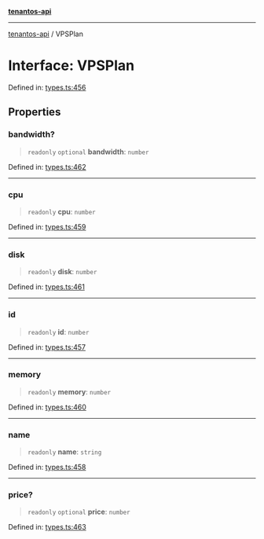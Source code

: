 [**tenantos-api**](../README.md)

***

[tenantos-api](../globals.md) / VPSPlan

# Interface: VPSPlan

Defined in: [types.ts:456](https://github.com/shadmanZero/tenantos-api/blob/50bbdae310005a0ca12345f143ddaf8ea2b8ce90/src/types.ts#L456)

## Properties

### bandwidth?

> `readonly` `optional` **bandwidth**: `number`

Defined in: [types.ts:462](https://github.com/shadmanZero/tenantos-api/blob/50bbdae310005a0ca12345f143ddaf8ea2b8ce90/src/types.ts#L462)

***

### cpu

> `readonly` **cpu**: `number`

Defined in: [types.ts:459](https://github.com/shadmanZero/tenantos-api/blob/50bbdae310005a0ca12345f143ddaf8ea2b8ce90/src/types.ts#L459)

***

### disk

> `readonly` **disk**: `number`

Defined in: [types.ts:461](https://github.com/shadmanZero/tenantos-api/blob/50bbdae310005a0ca12345f143ddaf8ea2b8ce90/src/types.ts#L461)

***

### id

> `readonly` **id**: `number`

Defined in: [types.ts:457](https://github.com/shadmanZero/tenantos-api/blob/50bbdae310005a0ca12345f143ddaf8ea2b8ce90/src/types.ts#L457)

***

### memory

> `readonly` **memory**: `number`

Defined in: [types.ts:460](https://github.com/shadmanZero/tenantos-api/blob/50bbdae310005a0ca12345f143ddaf8ea2b8ce90/src/types.ts#L460)

***

### name

> `readonly` **name**: `string`

Defined in: [types.ts:458](https://github.com/shadmanZero/tenantos-api/blob/50bbdae310005a0ca12345f143ddaf8ea2b8ce90/src/types.ts#L458)

***

### price?

> `readonly` `optional` **price**: `number`

Defined in: [types.ts:463](https://github.com/shadmanZero/tenantos-api/blob/50bbdae310005a0ca12345f143ddaf8ea2b8ce90/src/types.ts#L463)
